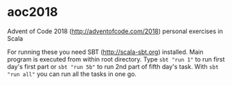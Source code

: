 # aoc2018
Advent of Code 2018 (http://adventofcode.com/2018) personal exercises in Scala


For running these you need SBT (http://scala-sbt.org) installed. 
Main program is executed from within root directory. Type
`sbt "run 1"` to run first day's first part or `sbt "run 5b"` to run 2nd part of fifth day's task.
With `sbt "run all"` you can run all the tasks in one go.
